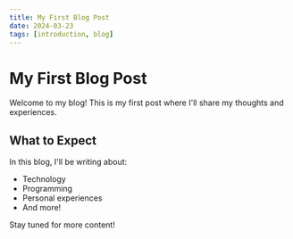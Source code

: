 ```yaml
---
title: My First Blog Post
date: 2024-03-23
tags: [introduction, blog]
---
```


# My First Blog Post

Welcome to my blog! This is my first post where I'll share my thoughts and experiences.

## What to Expect

In this blog, I'll be writing about:
- Technology
- Programming
- Personal experiences
- And more!

Stay tuned for more content! 